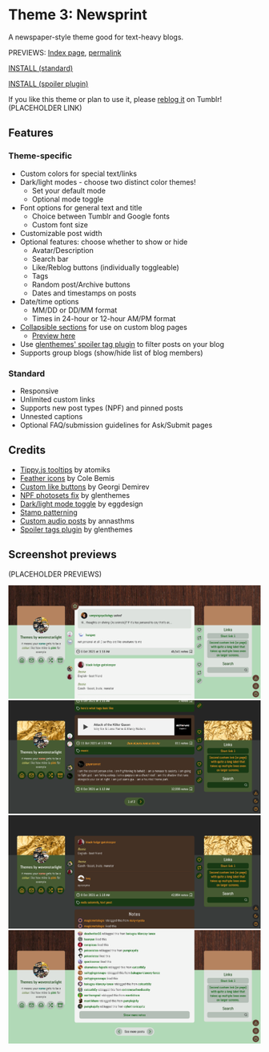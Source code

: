 # Theme 3: Newsprint

A newspaper-style theme good for text-heavy blogs.

PREVIEWS: [Index page](https://starlightpreviews.tumblr.com/theme3), [permalink](https://starlightpreviews.tumblr.com/theme3/permalink)

[INSTALL (standard)](https://raw.githubusercontent.com/wovenstarlight/tumblr-themes/main/theme3/theme3.html)

[INSTALL (spoiler plugin)](https://raw.githubusercontent.com/wovenstarlight/tumblr-themes/main/theme3/theme3spoilers.html)

If you like this theme or plan to use it, please [reblog it](https://starlightthemes.tumblr.com/post/664789392768008192/theme-2-paint-job) on Tumblr! (PLACEHOLDER LINK)

## Features
### Theme-specific
- Custom colors for special text/links
- Dark/light modes - choose two distinct color themes!
	- Set your default mode
	- Optional mode toggle
- Font options for general text and title
	- Choice between Tumblr and Google fonts
	- Custom font size
- Customizable post width
- Optional features: choose whether to show or hide
	- Avatar/Description
	- Search bar
	- Like/Reblog buttons (individually toggleable)
	- Tags
	- Random post/Archive buttons
	- Dates and timestamps on posts
- Date/time options
	- MM/DD or DD/MM format
	- Times in 24-hour or 12-hour AM/PM format
- [Collapsible sections](https://wovenstarlight.github.io/tumblr-themes/collapsibles/) for use on custom blog pages
	- [Preview here](https://starlightpreviews.tumblr.com/theme3/collapsibles)
- Use [glenthemes' spoiler tag plugin](https://glenthemes.tumblr.com/spoilertags) to filter posts on your blog
- Supports group blogs (show/hide list of blog members)

### Standard
- Responsive
- Unlimited custom links
- Supports new post types (NPF) and pinned posts
- Unnested captions
- Optional FAQ/submission guidelines for Ask/Submit pages

## Credits
- [Tippy.js tooltips](https://atomiks.github.io/tippyjs) by atomiks
- [Feather icons](https://feathericons.com/) by Cole Bemis
- [Custom like buttons](https://demirev.cubthemes.com/post/106345243051/changing-like-and-reblog-button-colors-revisited) by Georgi Demirev
- [NPF photosets fix](https://glenthemes.tumblr.com/post/659034084446748672/npf-images-v3) by glenthemes
- [Dark/light mode toggle](https://eggdesign.tumblr.com/post/186889223257/day-night-mode-tutorial-after-featuring-a) by eggdesign
- [Stamp patterning](https://codepen.io/orhanveli/pen/tbGJL)
- [Custom audio posts](https://annasthms.tumblr.com/more/js/customaudio/new) by annasthms
- [Spoiler tags plugin](https://glenthemes.tumblr.com/spoilertags) by glenthemes

## Screenshot previews
(PLACEHOLDER PREVIEWS)

![Screenshot of a Tumblr blog on the home page. It has posts in the center, blog information to the left, and links & search to the right. It's set to light mode in mint green, off-white, and brown colors. The page has a background of dark brown wood.](https://github.com/wovenstarlight/tumblr-themes/blob/main/theme2/theme2_screenshot1light.png?raw=true)
![Screenshot of the home page, now scrolled to the bottom. The page navigation is visible below the posts, showing the total number of pages and a next page button. The blog has been changed to the dark theme, in dark green, black, and gold colors. The background is black instead of having the wood background, and the sidebars have accent images of gold foil.](https://github.com/wovenstarlight/tumblr-themes/blob/main/theme2/theme2_screenshot1dark.png?raw=true)
![Dark mode screenshot of a post permalink page. The notes section is visible just below the post.](https://github.com/wovenstarlight/tumblr-themes/blob/main/theme2/theme2_screenshot2dark.png?raw=true)
![Screenshot of the same permalink page, now on light mode and scrolled to the bottom. At the bottom of the notes section is a Load more notes button. The navigation below the post and notes area now reads Show more posts, with links to the next and previous posts.](https://github.com/wovenstarlight/tumblr-themes/blob/main/theme2/theme2_screenshot2light.png?raw=true)